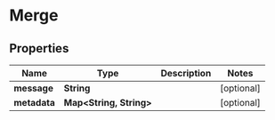 

# Merge


## Properties

Name | Type | Description | Notes
------------ | ------------- | ------------- | -------------
**message** | **String** |  |  [optional]
**metadata** | **Map&lt;String, String&gt;** |  |  [optional]




